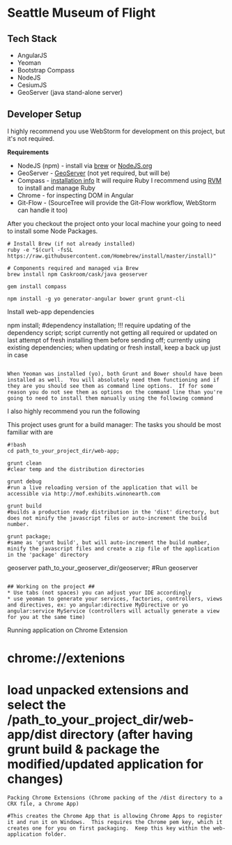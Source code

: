 # Seattle Museum of Flight #

## Tech Stack ##
* AngularJS
* Yeoman
* Bootstrap Compass
* NodeJS
* CesiumJS
* GeoServer (java stand-alone server)

## Developer Setup ##
I highly recommend you use WebStorm for development on this project, but it's not required.

**Requirements**

* NodeJS (npm) - install via [brew](http://brew.sh/) or [NodeJS.org](http://nodejs.org/download/)
* GeoServer - [GeoServer](http://geoserver.org/download/) (not yet required, but will be)
* Compass - [installation info](http://compass-style.org/install/) It will require Ruby I recommend using [RVM](https://rvm.io/) to install and manage Ruby 
* Chrome - for inspecting DOM in Angular
* Git-Flow - (SourceTree will provide the Git-Flow workflow, WebStorm can handle it too)

After you checkout the project onto your local machine your going to need to install some Node Packages.
``` 
# Install Brew (if not already installed)
ruby -e "$(curl -fsSL https://raw.githubusercontent.com/Homebrew/install/master/install)"

# Components required and managed via Brew 
brew install npm Caskroom/cask/java geoserver

gem install compass

npm install -g yo generator-angular bower grunt grunt-cli
```
Install web-app dependencies

npm install;
#dependency installation; !!! require updating of the dependency script; script currently not 
getting all required or updated on last attempt of fresh installing them before sending off; currently using
existing dependencies; when updating or fresh install, keep a back up just in case
```

When Yeoman was installed (yo), both Grunt and Bower should have been installed as well.  You will absolutely need them functioning and if they are you should see them as command line options.  If for some reason you do not see them as options on the command line than you're going to need to install them manually using the following command

```

I also highly recommend you run the following 

This project uses grunt for a build manager:  The tasks you should be most familiar with are
```
#!bash
cd path_to_your_project_dir/web-app; 

grunt clean
#clear temp and the distribution directories

grunt debug
#run a live reloading version of the application that will be accessible via http://mof.exhibits.winonearth.com

grunt build
#builds a production ready distribution in the 'dist' directory, but does not minify the javascript files or auto-increment the build number.

grunt package;
#same as 'grunt build', but will auto-increment the build number, minify the javascript files and create a zip file of the application in the 'package' directory
```
geoserver path_to_your_geoserver_dir/geoserver;
#Run geoserver
```

## Working on the project ##
* Use tabs (not spaces) you can adjust your IDE accordingly
* use yeoman to generate your services, factories, controllers, views and directives, ex: yo angular:directive MyDirective or yo angular:service MyService (controllers will actually generate a view for you at the same time)
```
Running application on Chrome Extension

# chrome://extenions
# load unpacked extensions and select the /path_to_your_project_dir/web-app/dist directory (after having grunt build & package the modified/updated application for changes)
```
Packing Chrome Extensions (Chrome packing of the /dist directory to a CRX file, a Chrome App)

#This creates the Chrome App that is allowing Chrome Apps to register it and run it on Windows.  This requires the Chrome pem key, which it creates one for you on first packaging.  Keep this key within the web-application folder.
